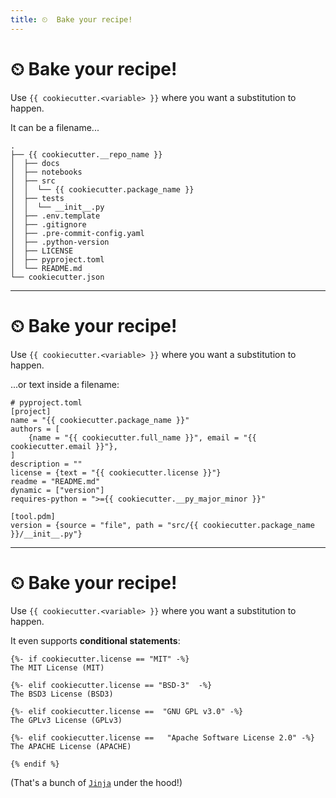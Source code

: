 ```yaml
---
title: ⏲  Bake your recipe!
---
```


# ⏲  Bake your recipe!

Use `{{ cookiecutter.<variable> }}` where you want a substitution to happen.

It can be a filename...

```bash{all|2,6}
.
├── {{ cookiecutter.__repo_name }}
│  ├── docs
│  ├── notebooks
│  ├── src
│  │  └── {{ cookiecutter.package_name }}
│  ├── tests
│  │  └── __init__.py
│  ├── .env.template
│  ├── .gitignore
│  ├── .pre-commit-config.yaml
│  ├── .python-version
│  ├── LICENSE
│  ├── pyproject.toml
│  └── README.md
└── cookiecutter.json
```


---

# ⏲  Bake your recipe!

Use `{{ cookiecutter.<variable> }}` where you want a substitution to happen.

...or text inside a filename:

```toml{all|3,5,8,11,14}
# pyproject.toml
[project]
name = "{{ cookiecutter.package_name }}"
authors = [
    {name = "{{ cookiecutter.full_name }}", email = "{{ cookiecutter.email }}"},
]
description = ""
license = {text = "{{ cookiecutter.license }}"}
readme = "README.md"
dynamic = ["version"]
requires-python = ">={{ cookiecutter.__py_major_minor }}"

[tool.pdm]
version = {source = "file", path = "src/{{ cookiecutter.package_name }}/__init__.py"}
```


---

# ⏲  Bake your recipe!

Use `{{ cookiecutter.<variable> }}` where you want a substitution to happen.

It even supports **conditional statements**:

```text{1,4,7,10,13}
{%- if cookiecutter.license == "MIT" -%}
The MIT License (MIT)

{%- elif cookiecutter.license == "BSD-3"  -%}
The BSD3 License (BSD3)

{%- elif cookiecutter.license ==  "GNU GPL v3.0" -%}
The GPLv3 License (GPLv3)

{%- elif cookiecutter.license ==   "Apache Software License 2.0" -%}
The APACHE License (APACHE)

{% endif %}
```

(That's a bunch of [`Jinja`](https://github.com/pallets/jinja/) under the hood!)
